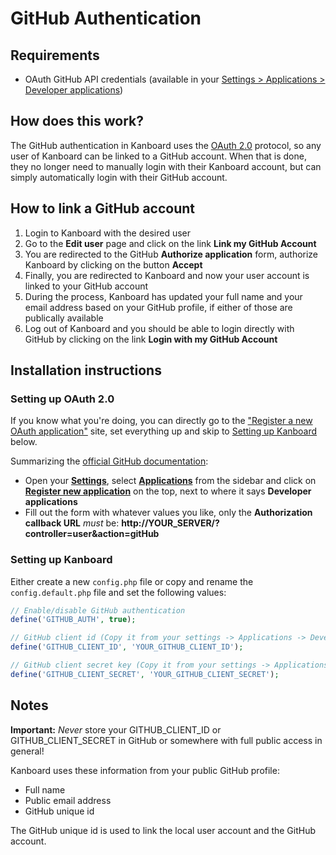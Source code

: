 GitHub Authentication
=====================

Requirements
------------

- OAuth GitHub API credentials (available in your [Settings > Applications > Developer applications](https://github.com/settings/applications))

How does this work?
-------------------

The GitHub authentication in Kanboard uses the [OAuth 2.0](http://oauth.net/2/) protocol, so any user of Kanboard can be linked to a GitHub account. When that is done, they no longer need to manually login with their Kanboard account, but can simply automatically login with their GitHub account.

How to link a GitHub account
----------------------------------

1. Login to Kanboard with the desired user
2. Go to the **Edit user** page and click on the link **Link my GitHub Account**
3. You are redirected to the GitHub **Authorize application** form, authorize Kanboard by clicking on the button **Accept**
4. Finally, you are redirected to Kanboard and now your user account is linked to your GitHub account
5. During the process, Kanboard has updated your full name and your email address based on your GitHub profile, if either of those are publically available
6. Log out of Kanboard and you should be able to login directly with GitHub by clicking on the link **Login with my GitHub Account**

Installation instructions
-------------------------

### Setting up OAuth 2.0

If you know what you're doing, you can directly go to the ["Register a new OAuth application"](https://github.com/settings/applications/new) site, set everything up and skip to [Setting up Kanboard](#setting-up-kanboard) below.

Summarizing the [official GitHub documentation](https://developer.github.com/guides/basics-of-authentication/#registering-your-app):

- Open your [**Settings**](https://github.com/settings), select [**Applications**](https://github.com/settings/applications) from the sidebar and click on [**Register new application**](https://github.com/settings/applications/new) on the top, next to where it says **Developer applications**
- Fill out the form with whatever values you like, only the **Authorization callback URL** _must_ be: **http://YOUR_SERVER/?controller=user&action=gitHub**

### Setting up Kanboard

Either create a new `config.php` file or copy and rename the `config.default.php` file and set the following values:

```php
// Enable/disable GitHub authentication
define('GITHUB_AUTH', true);

// GitHub client id (Copy it from your settings -> Applications -> Developer applications)
define('GITHUB_CLIENT_ID', 'YOUR_GITHUB_CLIENT_ID');

// GitHub client secret key (Copy it from your settings -> Applications -> Developer applications)
define('GITHUB_CLIENT_SECRET', 'YOUR_GITHUB_CLIENT_SECRET');

```

Notes
-----
**Important:** _*Never*_ store your GITHUB_CLIENT_ID or GITHUB_CLIENT_SECRET in GitHub or somewhere with full public access in general!

Kanboard uses these information from your public GitHub profile:

- Full name
- Public email address
- GitHub unique id

The GitHub unique id is used to link the local user account and the GitHub account.
